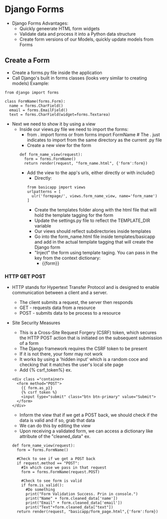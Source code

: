 # Django Forms

- Django Forms Advantages:
  - Quickly geneerate HTML form widgets
  - Validate data and process it into a Python data structure
  - Create form versions of our Models, quickly update models from Forms

## Create a Form

- Create a forms.py file inside the application
- Call Django's built in forms classes (looks very similar to creating models)
  Example:

```
from django import forms

class FormName(forms.Form):
  name = forms.CharField()
  email = forms.EmailField()
  text = forms.CharField(widget=forms.Textarea)
```

- Next we need to show it by using a view
  - Inside our views.py file we need to import the forms:
    - from . import forms or from forms import FormName # The . just indicates to import from the same directory as the current .py file
    - Create a new view for the form
    ```
    def form_name_view(request):
      form = forms.FormName()
      return render(request, "form_name.html", {'form':form})
    ```
    - Add the view to the app's urls, either directly or with include()
      - Directly:
      ```
      from basicapp import views
      urlpatterns = [
        ulr('formpage/', views.form_name_view, name='form_name')
      ]
      ```
      - Create the templates folder along with the html file that will hold the template tagging for the form
      - Update the settings.py file to reflect the TEMPLATE_DIR variable
      - Our views should reflect subdirectories inside templates
      - Go into the form_name.html file inside templates/basicapp and add in the actual template tagging that will create the Django form
      - "Inject" the form using template taging. You can pass in the key from the context dictionary:
        - {{form}}

### HTTP GET POST

- HTTP stands for Hypertext Transfer Protocol and is designed to enable communication between a client and a server.
  - The client submits a request, the server then responds
  - GET - requests data from a resource
  - POST - submits data to be process to a resource
- Site Security Measures

  - This is a Cross-Site Request Forgery (CSRF) token, which secures the HTTP POST action that is initiated on the subsequent submission of a form
  - The Django framework requires the CSRF token to be present
  - If it is not there, your fomr may not work
  - It works by using a 'hidden input' which is a random coce and checking that it matches the user's local site page
  - Add {% csrf_token%}
    ex.

  ```
  <div class ="container>
    <form method="POST">
      {{ form.as_p}}
      {% csrf_token %}
      <input type="submit" class="btn btn-primary" value="Submit">
    </form>
  </div>
  ```

  - Inform the view that if we get a POST back, we should check if the data is valid and if so, grab that data
  - We can do this by editing the view
  - Upon receiving a validated form, we can access a dictionary like attribute of the "cleaned_data"
    ex.

  ```
  def form_name_view(request):
    form = forms.FormName()

    #Check to see if we get a POST back
    if request.method == "POST":
      #In which case we pass in that request
      form = forms.FormName(request.POST)

      #Check to see form is valid
      if form.is_valid():
        #Do something
        print("Form Validation Success. Prin in console.")
        print("Name" + form.cleaned_data['name'])
        print("Email" + form.cleaned_data['email'])
        print("Text"+form.cleaned_data["text"])
    return render(request, "basicapp/form_page.html",{'form':form})
  ```
